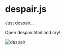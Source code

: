 despair.js
==========

Just despair...

Open despair.html and cry!

![despair](https://raw.githubusercontent.com/lenadroid/despair.js/master/img/despair.png)
